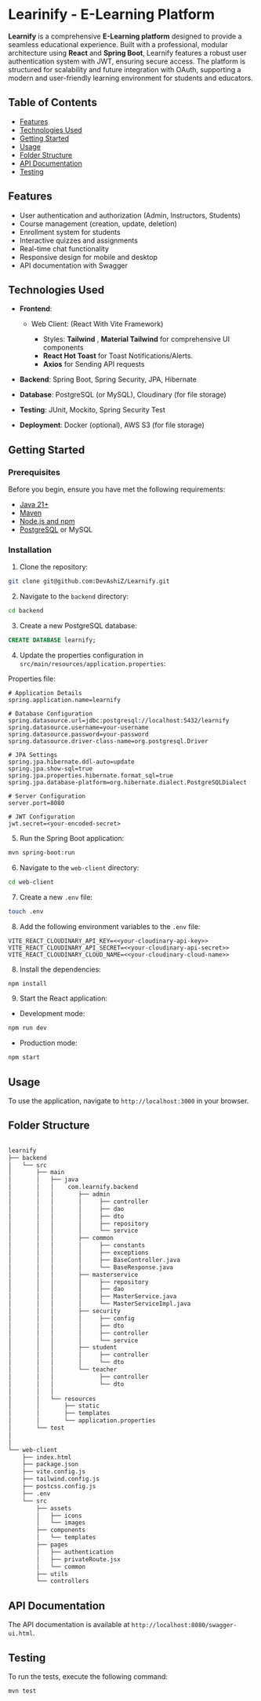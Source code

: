 ﻿# Learinify - E-Learning Platform

**Learnify** is a comprehensive **E-Learning platform** designed to provide a seamless educational experience. Built with a professional, modular architecture using **React** and **Spring Boot**, Learnify features a robust user authentication system with JWT, ensuring secure access. The platform is structured for scalability and future integration with OAuth, supporting a modern and user-friendly learning environment for students and educators.

## Table of Contents

- [Features](#features)
- [Technologies Used](#technologies-used)
- [Getting Started](#getting-started)
- [Usage](#usage)
- [Folder Structure](#folder-structure)
- [API Documentation](#api-documentation)
- [Testing](#testing)

## Features

- User authentication and authorization (Admin, Instructors, Students)
- Course management (creation, update, deletion)
- Enrollment system for students
- Interactive quizzes and assignments
- Real-time chat functionality
- Responsive design for mobile and desktop
- API documentation with Swagger

## Technologies Used

- **Frontend**:

  - Web Client: (React With Vite Framework)

    - Styles: **Tailwind** , **Material Tailwind** for comprehensive UI components
    - **React Hot Toast** for Toast Notifications/Alerts.
    - **Axios** for Sending API requests

- **Backend**: Spring Boot, Spring Security, JPA, Hibernate
- **Database**: PostgreSQL (or MySQL), Cloudinary (for file storage)
- **Testing**: JUnit, Mockito, Spring Security Test
- **Deployment**: Docker (optional), AWS S3 (for file storage)

## Getting Started

### Prerequisites

Before you begin, ensure you have met the following requirements:

- [Java 21+](https://www.oracle.com/java/technologies/javase-jdk21-downloads.html)
- [Maven](https://maven.apache.org/download.cgi)
- [Node.js and npm](https://nodejs.org/en/download/)
- [PostgreSQL](https://www.postgresql.org/download/) or MySQL

### Installation

1. Clone the repository:

```bash
git clone git@github.com:DevAshiZ/Learnify.git
```

2. Navigate to the `backend` directory:

```bash
cd backend
```

3. Create a new PostgreSQL database:

```sql
CREATE DATABASE learnify;
```

4. Update the properties configuration in `src/main/resources/application.properties`:

Properties file:

```properties
# Application Details
spring.application.name=learnify

# Database Configuration
spring.datasource.url=jdbc:postgresql://localhost:5432/learnify
spring.datasource.username=your-username
spring.datasource.password=your-password
spring.datasource.driver-class-name=org.postgresql.Driver

# JPA Settings
spring.jpa.hibernate.ddl-auto=update
spring.jpa.show-sql=true
spring.jpa.properties.hibernate.format_sql=true
spring.jpa.database-platform=org.hibernate.dialect.PostgreSQLDialect

# Server Configuration
server.port=8080

# JWT Configuration
jwt.secret=<your-encoded-secret>

```

5. Run the Spring Boot application:

```bash
mvn spring-boot:run
```

6. Navigate to the `web-client` directory:

```bash
cd web-client
```

7. Create a new `.env` file:

```bash
touch .env
```
8. Add the following environment variables to the `.env` file:

```properties
VITE_REACT_CLOUDINARY_API_KEY=<<your-cloudinary-api-key>>
VITE_REACT_CLOUDINARY_API_SECRET=<<your-cloudinary-api-secret>>
VITE_REACT_CLOUDINARY_CLOUD_NAME=<<your-cloudinary-cloud-name>>
```

8. Install the dependencies:

```bash
npm install
```

9. Start the React application:

- Development mode:

```bash
npm run dev
```

- Production mode:

```bash
npm start
```

## Usage

To use the application, navigate to `http://localhost:3000` in your browser.

## Folder Structure

```bash

learnify
├── backend
│   └── src
│       ├── main
│       │   ├── java
│       │   │    com.learnify.backend
│       │   │       ├── admin
│       │   │       │     ├── controller
│       │   │       │     ├── dao
│       │   │       │     ├── dto
│       │   │       │     ├── repository
│       │   │       │     └── service
│       │   │       ├── common
│       │   │       │     ├── constants
│       │   │       │     ├── exceptions
│       │   │       │     ├── BaseController.java
│       │   │       │     └── BaseResponse.java
│       │   │       ├── masterservice
│       │   │       │     ├── repository
│       │   │       │     ├── dao
│       │   │       │     ├── MasterService.java
│       │   │       │     └── MasterServiceImpl.java
│       │   │       ├── security
│       │   │       │     ├── config
│       │   │       │     ├── dto
│       │   │       │     ├── controller
│       │   │       │     └── service
│       │   │       ├── student
│       │   │       │     ├── controller
│       │   │       │     └── dto
│       │   │       └── teacher
│       │   │             ├── controller
│       │   │             └── dto
│       │   │    
│       │   └── resources
│       │       ├── static
│       │       ├── templates
│       │       └── application.properties
│       └── test
│          
│                         
└── web-client
    ├── index.html
    ├── package.json
    ├── vite.config.js
    ├── tailwind.config.js
    ├── postcss.config.js
    ├── .env
    └── src
        ├── assets
        │   ├── icons
        │   └── images
        ├── components
        │   └── templates
        ├── pages
        │   ├── authentication
        │   ├── privateRoute.jsx
        │   └── common
        ├── utils
        └── controllers


```

## API Documentation

The API documentation is available at `http://localhost:8080/swagger-ui.html`.

## Testing

To run the tests, execute the following command:

```bash
mvn test
```
